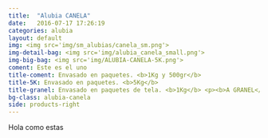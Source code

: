 ```yaml
---
title:  "Alubia CANELA"
date:   2016-07-17 17:26:19
categories: alubia
layout: default
img: <img src='img/sm_alubias/canela_sm.png'>
img-detail-bag: <img src='img/alubia_canela_small.png'>
img-big-bag: <img src='img/ALUBIA-CANELA-5K.png'>
coment: Este es el uno
title-coment: Envasado en paquetes. <b>1Kg y 500gr</b>
title-5K: Envasado en paquetes. <b>5Kg</b>
title-granel: Envasado en paquetes de tela. <b>1Kg</b> <p><b>A GRANEL</b><br> Envasado en sacos de <b>10Kg, 25Kg y bolsa de 5Kg</b> 
bg-class: alubia-canela 
side: products-right
---
```


Hola como estas